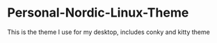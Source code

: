 # Personal-Nordic-Linux-Theme
This is the theme I use for my desktop, includes conky and kitty theme
